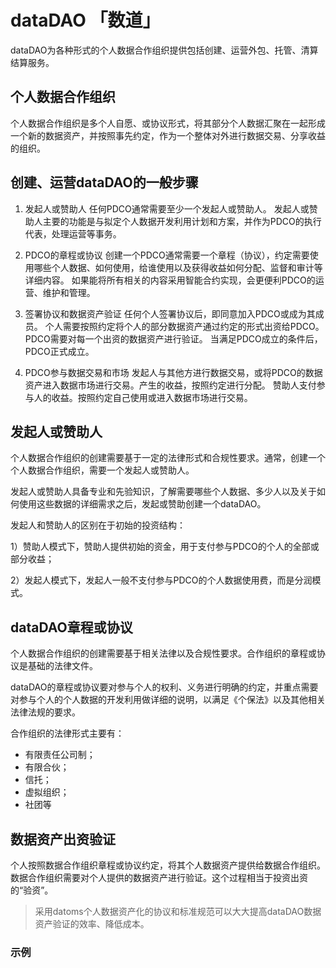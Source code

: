 # dataDAO 「数道」
dataDAO为各种形式的个人数据合作组织提供包括创建、运营外包、托管、清算结算服务。

## 个人数据合作组织
个人数据合作组织是多个人自愿、或协议形式，将其部分个人数据汇聚在一起形成一个新的数据资产，并按照事先约定，作为一个整体对外进行数据交易、分享收益的组织。

## 创建、运营dataDAO的一般步骤

1. 发起人或赞助人
任何PDCO通常需要至少一个发起人或赞助人。
发起人或赞助人主要的功能是与拟定个人数据开发利用计划和方案，并作为PDCO的执行代表，处理运营等事务。

2. PDCO的章程或协议
创建一个PDCO通常需要一个章程（协议），约定需要使用哪些个人数据、如何使用，给谁使用以及获得收益如何分配、监督和审计等详细内容。
如果能将所有相关的内容采用智能合约实现，会更便利PDCO的运营、维护和管理。

3. 签署协议和数据资产验证
任何个人签署协议后，即同意加入PDCO或成为其成员。
个人需要按照约定将个人的部分数据资产通过约定的形式出资给PDCO。
PDCO需要对每一个出资的数据资产进行验证。
当满足PDCO成立的条件后，PDCO正式成立。

4. PDCO参与数据交易和市场
发起人与其他方进行数据交易，或将PDCO的数据资产进入数据市场进行交易。产生的收益，按照约定进行分配。
赞助人支付参与人的收益。按照约定自己使用或进入数据市场进行交易。

## 发起人或赞助人
个人数据合作组织的创建需要基于一定的法律形式和合规性要求。通常，创建一个个人数据合作组织，需要一个发起人或赞助人。

发起人或赞助人具备专业和先验知识，了解需要哪些个人数据、多少人以及关于如何使用这些数据的详细需求之后，发起或赞助创建一个dataDAO。

发起人和赞助人的区别在于初始的投资结构：

1）赞助人模式下，赞助人提供初始的资金，用于支付参与PDCO的个人的全部或部分收益；

2）发起人模式下，发起人一般不支付参与PDCO的个人数据使用费，而是分润模式。

## dataDAO章程或协议
个人数据合作组织的创建需要基于相关法律以及合规性要求。合作组织的章程或协议是基础的法律文件。

dataDAO的章程或协议要对参与个人的权利、义务进行明确的约定，并重点需要对参与个人的个人数据的开发利用做详细的说明，以满足《个保法》以及其他相关法律法规的要求。

合作组织的法律形式主要有：

- 有限责任公司制；
- 有限合伙；
- 信托；
- 虚拟组织；
- 社团等

## 数据资产出资验证
个人按照数据合作组织章程或协议约定，将其个人数据资产提供给数据合作组织。数据合作组织需要对个人提供的数据资产进行验证。这个过程相当于投资出资的“验资”。

> 采用datoms个人数据资产化的协议和标准规范可以大大提高dataDAO数据资产验证的效率、降低成本。

### 示例

